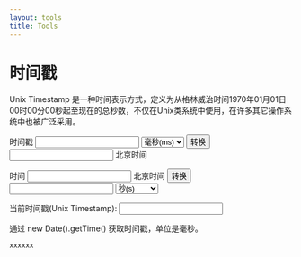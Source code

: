 ```yaml
---
layout: tools
title: Tools
---
```

<div class="jumbotron">
<h1>时间戳</h1>
<p>Unix Timestamp 是一种时间表示方式，定义为从格林威治时间1970年01月01日00时00分00秒起至现在的总秒数，不仅在Unix类系统中使用，在许多其它操作系统中也被广泛采用。</p>
</div>




<!--
<p><span>现在</span><a id="text_current_timestamp" href="javascript:;">-</a> 控制：<a id="js_timer_start" href="javascript:;"><i
                    class="fas fa-play"></i> 开始</a> <a id="js_timer_stop" href="javascript:;" style="color: #E74C3C;"><i class="fas fa-stop"></i> 停止</a>
        </p>
-->

<p>
<label>时间戳</label>
  <input type="text" class="text" id="input_timestamp" name="timestamp">
  <select id="input_timestamp_unit" name="timestamp_unit">
    <option value="ms">毫秒(ms)</option>
    <option value="s">秒(s)</option>
  </select>
  <button type="button" onclick="test()">转换</button>
  <input type="text" readonly="readonly" id="output_timestamp">
<span>北京时间</span>
</p>


<p>
<label class="form_left">时间</label>
<input type="text" class="text" id="js_datetime_o" name="datetime_o"> <span>北京时间</span>
<button id="js_convert_datetime" type="button">转换</button>
<input type="text" class="text" id="js_timestamp_o" name="timestamp_o">
<select id="js_timestamp_unit_o" name="timestamp_unit_o">
<option value="s">秒(s)</option>
<option value="ms">毫秒(ms)</option>
</select>
</p>


<p>当前时间戳(Unix Timestamp): <input type="text" readonly="readonly" id="text_current_timestamp" /></p>

<script type="text/javascript">
  var getDate = function(ts) {
    var d = new Date(ts);
  };
  var curr = new Date().getTime();
  var timer = setInterval(function() {
    document.getElementById("text_current_timestamp").value=new Date().getTime();
  }, 1000);
  document.getElementById("text_current_timestamp").value=curr;
  document.getElementById("input_timestamp").value=new Date().getTime();
  function test(){
      var output = document.getElementById("output_timestamp");
      var unit = document.getElementById("input_timestamp_unit").value;
      var input = parseInt(document.getElementById("input_timestamp").value);
      if (unit == "s") {
        input = input * 1000;
      }
      var value = new Date(input);
      ////console.log(jutils.formatDate(new Date(1600187681111),"YYYY-MM-DD HH:ii:ss"));
      output.value = value.toISOString();
      //console.log(value.toString());
      //console.log(value.toUTCString());
      //console.log(value.toISOString());
      //console.log(value.toGMTString());
      //console.log(value.toDateString());
      //console.log(value.toTimeString());
  }
</script>

通过 new Date().getTime() 获取时间戳，单位是毫秒。

```
xxxxxx
```
